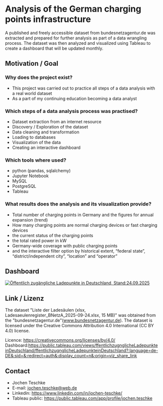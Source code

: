# Analysis of the German charging points infrastructure
A published and freely accessible dataset from bundesnetzagentur.de was extracted and prepared for further analysis as part of a data wrangling process.
The dataset was then analyzed and visualized using Tableau to create a dashboard that will be updated monthly.

## Motivation / Goal
  ### Why does the project exist?
  - This project was carried out to practice all steps of a data analysis with a real world dataset
  - As a part of my continuing education becoming a data analyst

  ### Which steps of a data analysis process was practised?
  - Dataset extraction from an internet resource
  - Discovery / Exploration of the dataset
  - Data cleaning and transformation
  - Loading to databases
  - Visualization of the data
  - Creating an interactive dashboard

  ### Which tools where used?
  - python (pandas, sqlalchemy)
  - Jupyter Notebook
  - MySQL
  - PostgreSQL
  - Tableau

  ### What results does the analysis and its visualization provide?
  - Total number of charging points in Germany and the figures for annual expansion (trend)
  - How many charging points are normal charging devices or fast charging devices
  - the current status of the charging points
  - the total rated power in kW
  - Germany-wide coverage with public charging points
  - and the interactive filter option by historical extent, “federal state”, “district/independent city”, “location” and “operator”

## Dashboard

<div class='tableauPlaceholder' id='viz1761127883716' style='position: relative'><noscript><a href='#'><img alt='Öffentlich zugängliche Ladepunkte in Deutschland, Stand:24.09.2025 ' src='https:&#47;&#47;public.tableau.com&#47;static&#47;images&#47;ff&#47;ffentlichzugnglicheLadepunkteinDeutschland&#47;ffentlichzugnglicheLadepunkteinDeutschland&#47;1_rss.png' style='border: none' /></a></noscript><object class='tableauViz'  style='display:none;'><param name='host_url' value='https%3A%2F%2Fpublic.tableau.com%2F' /> <param name='embed_code_version' value='3' /> <param name='site_root' value='' /><param name='name' value='ffentlichzugnglicheLadepunkteinDeutschland&#47;ffentlichzugnglicheLadepunkteinDeutschland' /><param name='tabs' value='no' /><param name='toolbar' value='yes' /><param name='static_image' value='https:&#47;&#47;public.tableau.com&#47;static&#47;images&#47;ff&#47;ffentlichzugnglicheLadepunkteinDeutschland&#47;ffentlichzugnglicheLadepunkteinDeutschland&#47;1.png' /> <param name='animate_transition' value='yes' /><param name='display_static_image' value='yes' /><param name='display_spinner' value='yes' /><param name='display_overlay' value='yes' /><param name='display_count' value='yes' /><param name='language' value='de-DE' /></object></div>  

## Link / Lizenz 
The dataset "Liste der Ladesäulen (xlsx, Ladesaeulenregister_BNetzA_2025-09-24.xlsx, 15 MB)"  was obtained from the "bundesnetzagentur.de"(www.bundesnetzagentur.de). 
The dataset is licensed under the Creative Commons Attribution 4.0 International (CC BY 4.0) license. 

Licence: https://creativecommons.org/licenses/by/4.0/<br>
Dashboard:https://public.tableau.com/views/ffentlichzugnglicheLadepunkteinDeutschland/ffentlichzugnglicheLadepunkteinDeutschland?:language=de-DE&:sid=&:redirect=auth&:display_count=n&:origin=viz_share_link

## Contact

- Jochen Teschke
- E-mail: jochen.teschke@web.de
- Linkedin: https://www.linkedin.com/in/jochen-teschke/   
- Tableau public: https://public.tableau.com/app/profile/jochen.teschke

